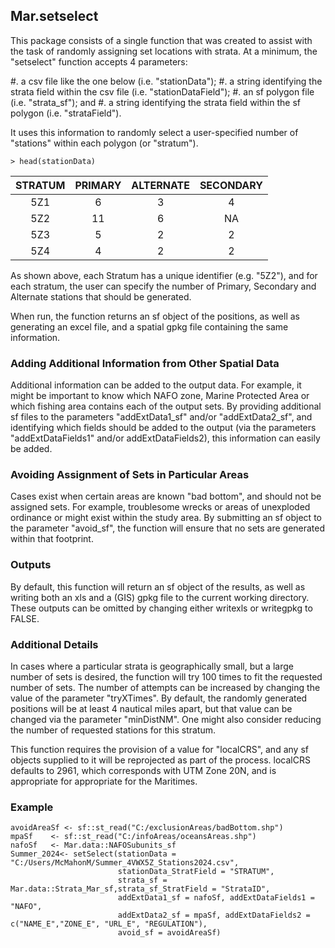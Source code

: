 ## Mar.setselect

This package consists of a single function that was created to assist with the task of randomly 
assigning set locations with strata.  At a minimum, the "setselect" function accepts 4 parameters:

#. a csv file like the one below (i.e. "stationData"); 
#. a string identifying the strata field within the csv file (i.e. "stationDataField");
#. an sf polygon file (i.e. "strata_sf"); and
#. a string identifying the strata field within the sf polygon (i.e. "strataField").
  
It uses this information to randomly select a user-specified number of "stations" within each 
polygon (or "stratum").

```
> head(stationData)
```
|  STRATUM |PRIMARY |ALTERNATE |SECONDARY|
|:--------:|:------:|:--------:|:-------:|
|      5Z1 |      6 |        3 |        4|
|      5Z2 |     11 |        6 |       NA|
|      5Z3 |      5 |        2 |        2|
|      5Z4 |      4 |        2 |        2|

As shown above, each Stratum has a unique identifier (e.g. "5Z2"), and for each stratum, the user 
can specify the number of Primary, Secondary and Alternate stations that should be generated.

When run, the function returns an sf object of the positions, as well as generating an excel file, 
and a spatial gpkg file containing the same information. 

### Adding Additional Information from Other Spatial Data
Additional information can be added to the output data.  For example, it might be important to know
which NAFO zone, Marine Protected Area or which fishing area contains each of the output sets.  By 
providing additional sf files to the parameters "addExtData1_sf" and/or "addExtData2_sf", 
and identifying which fields should be added to the output (via the parameters "addExtDataFields1"
and/or addExtDataFields2), this information can easily be added.  

### Avoiding Assignment of Sets in Particular Areas
Cases exist when certain areas are known "bad bottom", and should not be assigned sets.  For example, 
troublesome wrecks or areas of unexploded ordinance or  might exist within the study area.  By 
submitting an sf object to the parameter "avoid_sf", the function will ensure that no sets are 
generated within that footprint.

### Outputs
By default, this function will return an sf object of the results, as well as writing both an xls 
and a (GIS) gpkg file to the current working directory.  These outputs can be omitted by changing 
either writexls or writegpkg to FALSE.

### Additional Details
In cases where a particular strata is geographically small, but a large number of sets is desired, 
the function will try 100 times to fit the requested number of sets.  The number of attempts can be 
increased by changing the value of the parameter "tryXTimes".  By default, the randomly generated 
positions will be at least 4 nautical miles apart, but that value can be changed via the parameter 
"minDistNM".  One might also consider reducing the number of requested stations for this stratum.

This function requires the provision of a value for "localCRS", and any sf objects supplied to it 
will be reprojected as part of the process.  localCRS defaults to 2961, which corresponds with UTM 
Zone 20N, and is appropriate for appropriate for the Maritimes.  

### Example
```{r, example, eval=F}
avoidAreaSf <- sf::st_read("C:/exclusionAreas/badBottom.shp")
mpaSf    <- sf::st_read("C:/infoAreas/oceansAreas.shp")
nafoSf   <- Mar.data::NAFOSubunits_sf
Summer_2024<- setSelect(stationData = "C:/Users/McMahonM/Summer_4VWX5Z_Stations2024.csv",
                        stationData_StratField = "STRATUM",
                        strata_sf = Mar.data::Strata_Mar_sf,strata_sf_StratField = "StrataID",
                        addExtData1_sf = nafoSf, addExtDataFields1 = "NAFO",
                        addExtData2_sf = mpaSf, addExtDataFields2 = c("NAME_E","ZONE_E", "URL_E", "REGULATION"), 
                        avoid_sf = avoidAreaSf)
```
